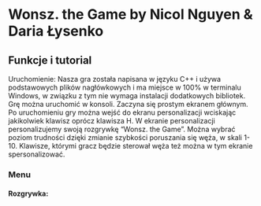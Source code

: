 # Wonsz. the Game by Nicol Nguyen & Daria Łysenko

## Funkcje i tutorial

Uruchomienie:
Nasza gra została napisana w języku C++ i używa podstawowych plików nagłówkowych i ma miejsce w 100% w terminalu Windows, w związku z tym nie wymaga instalacji dodatkowych bibliotek. Grę można uruchomić w konsoli. Zaczyna się prostym ekranem głównym.
Po uruchomieniu gry można wejść do ekranu personalizacji wciskając jakikolwiek klawisz oprócz klawisza H. W ekranie personalizacji personalizujemy swoją rozgrywkę “Wonsz. the Game”. Można wybrać poziom trudności dzięki zmianie szybkości poruszania się węża, w skali 1-10. Klawisze, którymi gracz będzie sterował węża też można w tym ekranie spersonalizować. 

### Menu

#### Rozgrywka:


